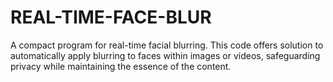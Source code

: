 # REAL-TIME-FACE-BLUR
A compact program for real-time facial blurring. This code offers solution to automatically apply blurring to faces within images or videos, safeguarding privacy while maintaining the essence of the content.
